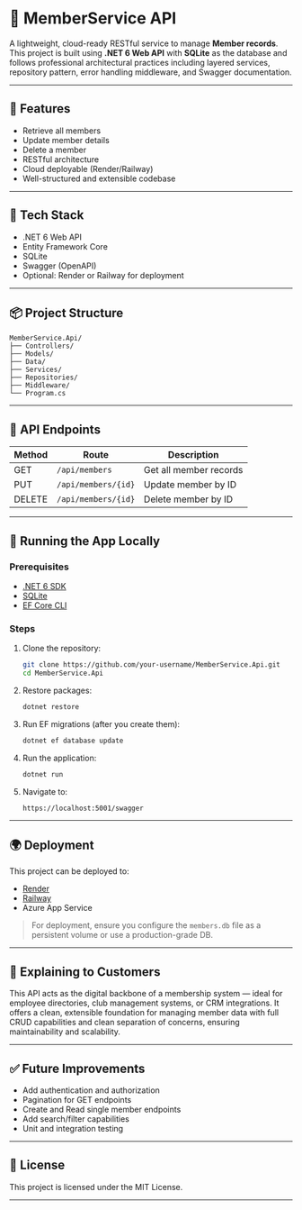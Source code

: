 # 👥 MemberService API

A lightweight, cloud-ready RESTful service to manage **Member records**. This project is built using **.NET 6 Web API** with **SQLite** as the database and follows professional architectural practices including layered services, repository pattern, error handling middleware, and Swagger documentation.

---

## 🚀 Features

- Retrieve all members
- Update member details
- Delete a member
- RESTful architecture
- Cloud deployable (Render/Railway)
- Well-structured and extensible codebase

---

## 🧱 Tech Stack

- .NET 6 Web API
- Entity Framework Core
- SQLite
- Swagger (OpenAPI)
- Optional: Render or Railway for deployment

---

## 📦 Project Structure

```
MemberService.Api/
├── Controllers/
├── Models/
├── Data/
├── Services/
├── Repositories/
├── Middleware/
└── Program.cs
```

---

## 🎯 API Endpoints

| Method | Route               | Description            |
| ------ | ------------------- | ---------------------- |
| GET    | `/api/members`      | Get all member records |
| PUT    | `/api/members/{id}` | Update member by ID    |
| DELETE | `/api/members/{id}` | Delete member by ID    |

---

## 🔧 Running the App Locally

### Prerequisites

- [.NET 6 SDK](https://dotnet.microsoft.com/en-us/download)
- [SQLite](https://www.sqlite.org/download.html)
- [EF Core CLI](https://docs.microsoft.com/en-us/ef/core/cli/dotnet)

### Steps

1. Clone the repository:

   ```bash
   git clone https://github.com/your-username/MemberService.Api.git
   cd MemberService.Api
   ```

2. Restore packages:

   ```bash
   dotnet restore
   ```

3. Run EF migrations (after you create them):

   ```bash
   dotnet ef database update
   ```

4. Run the application:

   ```bash
   dotnet run
   ```

5. Navigate to:
   ```
   https://localhost:5001/swagger
   ```

---

## 🌍 Deployment

This project can be deployed to:

- [Render](https://render.com/)
- [Railway](https://railway.app/)
- Azure App Service

> For deployment, ensure you configure the `members.db` file as a persistent volume or use a production-grade DB.

---

## 💼 Explaining to Customers

This API acts as the digital backbone of a membership system — ideal for employee directories, club management systems, or CRM integrations. It offers a clean, extensible foundation for managing member data with full CRUD capabilities and clean separation of concerns, ensuring maintainability and scalability.

---

## ✅ Future Improvements

- Add authentication and authorization
- Pagination for GET endpoints
- Create and Read single member endpoints
- Add search/filter capabilities
- Unit and integration testing

---

## 🪪 License

This project is licensed under the MIT License.

---
